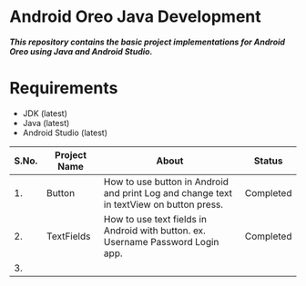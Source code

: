 # Android Oreo Java Development

***This repository contains the basic project implementations for Android Oreo using Java and Android Studio.***

# Requirements
* JDK (latest)
* Java (latest)
* Android Studio (latest)

| S.No. |       Project Name        |                           About                            |	  Status    |
| ----- | ------------------------- | ---------------------------------------------------------- | ------------ |
|   1.  | Button                    | How to use button in Android and print Log and change text in textView on button press. | Completed |
|   2.  | TextFields                | How to use text fields in Android with button. ex. Username Password Login app. | Completed |
|   3.  | | | |
